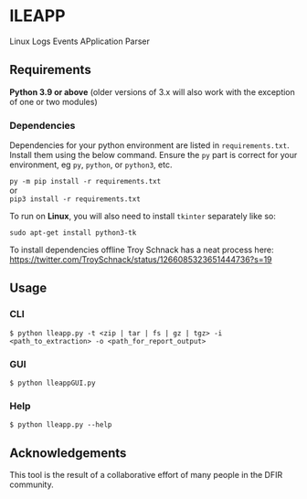 # lLEAPP
Linux Logs Events APplication Parser


## Requirements
**Python 3.9 or above** (older versions of 3.x will also work with the exception of one or two modules)

### Dependencies

Dependencies for your python environment are listed in `requirements.txt`. Install them using the below command. Ensure the `py` part is correct for your environment, eg `py`, `python`, or `python3`, etc. 

`py -m pip install -r requirements.txt`  
or  
 `pip3 install -r requirements.txt`

To run on **Linux**, you will also need to install `tkinter` separately like so:

`sudo apt-get install python3-tk`

To install dependencies offline Troy Schnack has a neat process here:
https://twitter.com/TroySchnack/status/1266085323651444736?s=19

## Usage

### CLI

```
$ python lleapp.py -t <zip | tar | fs | gz | tgz> -i <path_to_extraction> -o <path_for_report_output>
```

### GUI

```
$ python lleappGUI.py 
```

### Help

```
$ python lleapp.py --help
```

## Acknowledgements

This tool is the result of a collaborative effort of many people in the DFIR community.